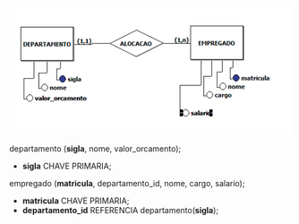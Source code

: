 ![modelo](./01-atividade.png)

departamento (**sigla**, nome, valor_orcamento);
  - **sigla** CHAVE PRIMARIA;

empregado (**matricula**, departamento_id, nome, cargo, salario);
  - **matricula** CHAVE PRIMARIA;
  - **departamento_id** REFERENCIA departamento(**sigla**);